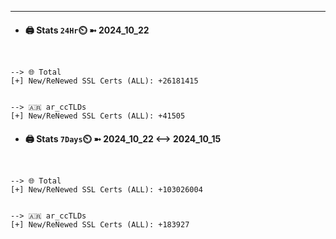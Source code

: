 

---
- #### 🖨️ **Stats** `24Hr`⏲️ ➼ 2024_10_22
```console


--> 🌐 Total
[+] New/ReNewed SSL Certs (ALL): +26181415


--> 🇦🇷 ar_ccTLDs
[+] New/ReNewed SSL Certs (ALL): +41505

```

- #### 🖨️ **Stats** `7Days`⏲️ ➼ 2024_10_22 <--> 2024_10_15
```console


--> 🌐 Total
[+] New/ReNewed SSL Certs (ALL): +103026004


--> 🇦🇷 ar_ccTLDs
[+] New/ReNewed SSL Certs (ALL): +183927

```

